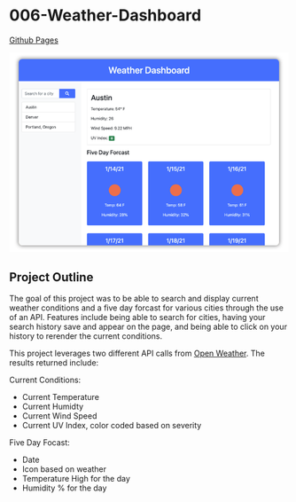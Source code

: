 # 006-Weather-Dashboard

[Github Pages](https://rojorevolution.github.io/006-Weather-Dashboard/)

![Weather Dashboard](assets/Weather-Dashboard.png)

## Project Outline

The goal of this project was to be able to search and display current weather conditions and a five day forcast for various cities through the use of an API. Features include being able to search for cities, having your search history save and appear on the page, and being able to click on your history to rerender the current conditions. 

This project leverages two different API calls from [Open Weather](https://openweathermap.org/). The results returned include:

Current Conditions:
- Current Temperature
- Current Humidty
- Current Wind Speed
- Current UV Index, color coded based on severity

Five Day Focast:
- Date
- Icon based on weather
- Temperature High for the day
- Humidity % for the day